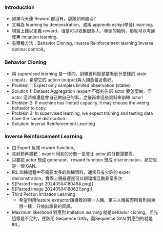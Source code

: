 
### Introduction

* 如果今天連 Reward 都沒有，那該如何處理?
* 又稱為 learning by demonstration，或稱 apprenticeship(學徒) learning。
* 現實上難以定義 reward，但是可以收集很多人、專家的範例，那就可以考慮使用 imitation learning。
* 有兩種方法：Behavior Cloning, Inverse Reinforcement learning(inverse optimal control)。

### Behavior Cloning

* 與 supervised learning 是一樣的，訓練資料就是當看到什麼樣的 state (input)，希望它的 action (output)與人類愈接近愈好。
* Problem 1: Expert only samples limited observation (states)
* Solution 1: Dataset Aggregation (expert 不斷的告訴 actor 要怎麼做，但 actor 這時候還是會自己做自己的事，之後再拿這些資料來訓練 actor）
* Problem 2: If machine has limited capacity, it may choose the wrong behavior to copy.
* Problem 3: In supervised learning, we expect training and testing data have the same distribution.
* Solution: Inverse Reinforcement Learning

### Inverse Reinforcement Learning

* 由 Expert 反推 reward function。
* 先射箭再畫靶：expert 得到的分數一定會比 actor 的分數還要高。
* 只要把 actor 想成 generator，reward function 想成 discriminator，那它就是一個 GAN。
* IRL 訓練過程中不需要太多的訓練資料，通常只有少許的 exper demonstration，實際上機器還是可以跟環境互動非常多次
* ![[Pasted image 20240504180454.png]]
* ![[Pasted image 20240504180627.png]]
* Third Person Imitation Learning
	* 希望利用feature extractor讓機器的第一人稱、第三人稱視野所看到的東西一樣，只抽出重要的資訊。
* Maximum likelihood 對應到 Imitation learning 就是behavior cloning，但光這樣是不足的，應該用 Sequence GAN，而Sequence GAN 對應到的就是 IRL。

